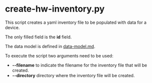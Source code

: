 # create-hw-inventory.py

This script creates a yaml inventory file to be populated with data for a device.

The only filled field is the **id** field.

The data model is defined in [data-model.md](data-model.md).

To execute the script two arguments need to be used:

+ **--filename** to indicate the filename for the inventory file that will be created.
+ **--directory** directory where the inventory file will be created.